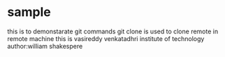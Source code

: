 # sample
this is to demonstarate git commands
git  clone is  used to clone remote in remote machine
this is vasireddy venkatadhri institute of technology
author:william shakespere

